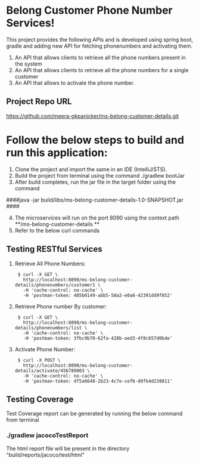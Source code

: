 # Belong Customer Phone Number Services!

This project provides the following APIs and is developed using spring boot, gradle and adding new API for fetching phonenumbers and activating them.

1. An API that allows clients to retrieve all the phone numbers present in the system
2. An API that allows clients to retrieve all the phone numbers for a single customer 
3. An API that allows to activate the phone number.

## Project Repo URL
https://github.com/meera-gkpanicker/ms-belong-customer-details.git

# Follow the below steps to build and run this application:

1. Clone the project and import the same in an IDE (IntelliJ/STS).
2. Build the project from terminal using the command ./gradlew bootJar 
3. After build completes, run the jar file in the target folder using the command

####java -jar build/libs/ms-belong-customer-details-1.0-SNAPSHOT.jar ####

4. The microservices will run on the port 8090 using the context path **/ms-belong-customer-details **
7. Refer to the below curl commands

## Testing RESTful Services

1. Retrieve All Phone Numbers:
		
		$ curl -X GET \
          http://localhost:8090/ms-belong-customer-details/phonenumbers/customer1 \
          -H 'cache-control: no-cache' \
          -H 'postman-token: 405b0149-abb5-58a2-e0a6-42391dd9f852'

		

2. Retrieve Phone number By customer:

        $ curl -X GET \
          http://localhost:8090/ms-belong-customer-details/phonenumbers/list \
          -H 'cache-control: no-cache' \
          -H 'postman-token: 3fbc9b70-62fa-428b-aed3-4f8c657d0bde'



3. Activate Phone Number:

        $ curl -X POST \
          http://localhost:8090/ms-belong-customer-details/activate/456789003 \
          -H 'cache-control: no-cache' \
          -H 'postman-token: df5a6648-2b23-4c7e-cefb-d0fb4d238811'

## Testing Coverage
Test Coverage report can be generated by running the below command from terminal

### ./gradlew jacocoTestReport ###

The html report file will be present in the directory "build/reports/jacoco/test/html"